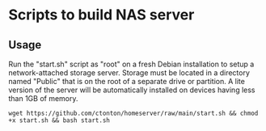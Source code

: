 # Scripts to build NAS server

## Usage

Run the "start.sh" script as "root" on a fresh Debian installation to setup a network-attached storage server. Storage must be located in a directory named "Public" that is on the root of a separate drive or partition. A lite version of the server will be automatically installed on devices having less than 1GB of memory.

```shell
wget https://github.com/ctonton/homeserver/raw/main/start.sh && chmod +x start.sh && bash start.sh
```
